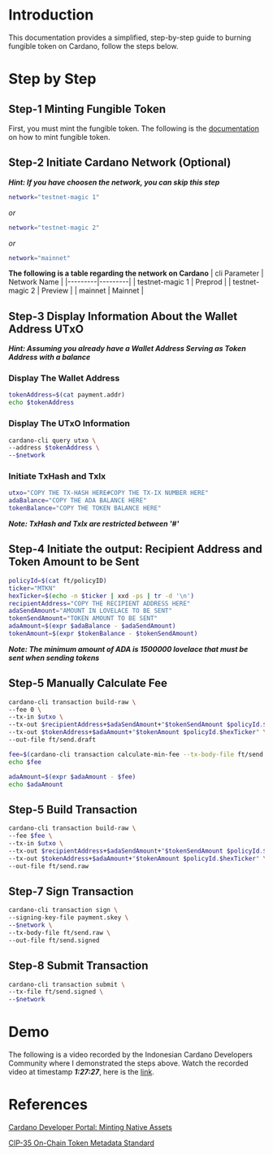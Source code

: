 # Introduction

This documentation provides a simplified, step-by-step guide to burning fungible token on Cardano, follow the steps below.

# Step by Step

## Step-1 Minting Fungible Token

First, you must mint the fungible token. The following is the [documentation]() on how to mint fungible token.

## Step-2 Initiate Cardano Network (Optional)

**_Hint: If you have choosen the network, you can skip this step_**

```bash
network="testnet-magic 1"
```

_or_

```bash
network="testnet-magic 2"
```

_or_

```bash
network="mainnet"
```

**The following is a table regarding the network on Cardano**
| cli Parameter | Network Name |
|---------|---------|
| testnet-magic 1 | Preprod |
| testnet-magic 2 | Preview |
| mainnet | Mainnet |

## Step-3 Display Information About the Wallet Address UTxO

**_Hint: Assuming you already have a Wallet Address Serving as Token Address with a balance_**

### Display The Wallet Address

```bash
tokenAddress=$(cat payment.addr)
echo $tokenAddress
```

### Display The UTxO Information

```bash
cardano-cli query utxo \
--address $tokenAddress \
--$network
```

### Initiate TxHash and TxIx

```bash
utxo="COPY THE TX-HASH HERE#COPY THE TX-IX NUMBER HERE"
adaBalance="COPY THE ADA BALANCE HERE"
tokenBalance="COPY THE TOKEN BALANCE HERE"
```

**_Note: TxHash and TxIx are restricted between '#'_**

## Step-4 Initiate the output: Recipient Address and Token Amount to be Sent

```bash
policyId=$(cat ft/policyID)
ticker="MTKN"
hexTicker=$(echo -n $ticker | xxd -ps | tr -d '\n')
recipientAddress="COPY THE RECIPIENT ADDRESS HERE"
adaSendAmount="AMOUNT IN LOVELACE TO BE SENT"
tokenSendAmount="TOKEN AMOUNT TO BE SENT"
adaAmount=$(expr $adaBalance - $adaSendAmount)
tokenAmount=$(expr $tokenBalance - $tokenSendAmount)
```

**_Note: The minimum amount of ADA is 1500000 lovelace that must be sent when sending tokens_**

## Step-5 Manually Calculate Fee

```bash
cardano-cli transaction build-raw \
--fee 0 \
--tx-in $utxo \
--tx-out $recipientAddress+$adaSendAmount+"$tokenSendAmount $policyId.$hexTicker" \
--tx-out $tokenAddress+$adaAmount+"$tokenAmount $policyId.$hexTicker" \
--out-file ft/send.draft

fee=$(cardano-cli transaction calculate-min-fee --tx-body-file ft/send.draft --tx-in-count 1 --tx-out-count 2 --witness-count 1 --$network --protocol-params-file ft/protocol.json | cut -d " " -f1)
echo $fee

adaAmount=$(expr $adaAmount - $fee)
echo $adaAmount
```

## Step-5 Build Transaction

```bash
cardano-cli transaction build-raw \
--fee $fee \
--tx-in $utxo \
--tx-out $recipientAddress+$adaSendAmount+"$tokenSendAmount $policyId.$hexTicker" \
--tx-out $tokenAddress+$adaAmount+"$tokenAmount $policyId.$hexTicker" \
--out-file ft/send.raw
```

## Step-7 Sign Transaction

```bash
cardano-cli transaction sign \
--signing-key-file payment.skey \
--$network \
--tx-body-file ft/send.raw \
--out-file ft/send.signed
```

## Step-8 Submit Transaction

```bash
cardano-cli transaction submit \
--tx-file ft/send.signed \
--$network
```

# Demo

The following is a video recorded by the Indonesian Cardano Developers Community where I demonstrated the steps above. Watch the recorded video at timestamp **_1:27:27_**, here is the [link](https://youtu.be/03hXLZ_07N0?list=PLUj8499OocHiL8gXPv8wMlLW-zIcyYdrQ).

# References

[Cardano Developer Portal: Minting Native Assets](https://developers.cardano.org/docs/native-tokens/minting)

[CIP-35 On-Chain Token Metadata Standard](https://github.com/cardano-foundation/CIPs/blob/1d9fbd0e29f07b931bf1524c7aed6635d478cd75/CIP-0035/CIP-0035.md)
